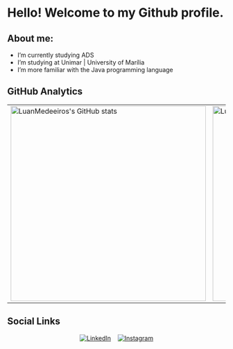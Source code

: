 # Hello! Welcome to my Github profile.

## About me:

- I’m currently studying ADS
- I’m studying at Unimar | University of Marília
- I’m more familiar with the Java programming language

## GitHub Analytics

<table align="center">
 <tr>
    <td>
      <img width="450em" src="https://github-readme-stats.vercel.app/api?username=LuanMedeeiros&show_icons=true&count_private=true&rank_icon=percentile&theme=github_dark" alt="LuanMedeeiros's GitHub stats"/>
    </td>
    <td>
      <img width="450em" src="https://github-readme-stats.vercel.app/api/top-langs/?username=LuanMedeeiros&layout=compact&theme=github_dark" alt="LuanMedeeiros's most used languages"/>
    </td>
  </tr>
</table>


## Social Links

<p align="center">
  <a href="https://linkedin.com/in/luan-medeiros-47a0a5231/" target="_blank"><img src="https://img.shields.io/badge/-LinkedIn-0077B5?style=for-the-badge&logo=linkedin&logoColor=white" alt="LinkedIn"></a>&nbsp;&nbsp;&nbsp;
  <a href="https://instagram.com/luan_meedeiros" target="_blank"><img src="https://img.shields.io/badge/-Instagram-E4405F?style=for-the-badge&logo=instagram&logoColor=white" alt="Instagram"></a>
</p>
